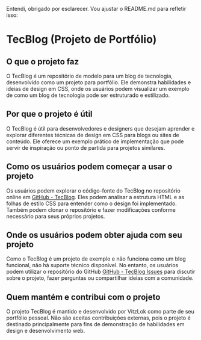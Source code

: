 Entendi, obrigado por esclarecer. Vou ajustar o README.md para refletir isso:

# TecBlog (Projeto de Portfólio)

## O que o projeto faz
O TecBlog é um repositório de modelo para um blog de tecnologia, desenvolvido como um projeto para portfólio. Ele demonstra habilidades e ideias de design em CSS, onde os usuários podem visualizar um exemplo de como um blog de tecnologia pode ser estruturado e estilizado.

## Por que o projeto é útil
O TecBlog é útil para desenvolvedores e designers que desejam aprender e explorar diferentes técnicas de design em CSS para blogs ou sites de conteúdo. Ele oferece um exemplo prático de implementação que pode servir de inspiração ou ponto de partida para projetos similares.

## Como os usuários podem começar a usar o projeto
Os usuários podem explorar o código-fonte do TecBlog no repositório online em [GitHub - TecBlog](https://github.com/VitzLok/TecBlog). Eles podem analisar a estrutura HTML e as folhas de estilo CSS para entender como o design foi implementado. Também podem clonar o repositório e fazer modificações conforme necessário para seus próprios projetos.

## Onde os usuários podem obter ajuda com seu projeto
Como o TecBlog é um projeto de exemplo e não funciona como um blog funcional, não há suporte técnico disponível. No entanto, os usuários podem utilizar o repositório do GitHub [GitHub - TecBlog Issues](https://github.com/VitzLok/TecBlog/issues) para discutir sobre o projeto, fazer perguntas ou compartilhar ideias com a comunidade.

## Quem mantém e contribui com o projeto
O projeto TecBlog é mantido e desenvolvido por VitzLok como parte de seu portfólio pessoal. Não são aceitas contribuições externas, pois o projeto é destinado principalmente para fins de demonstração de habilidades em design e desenvolvimento web.
